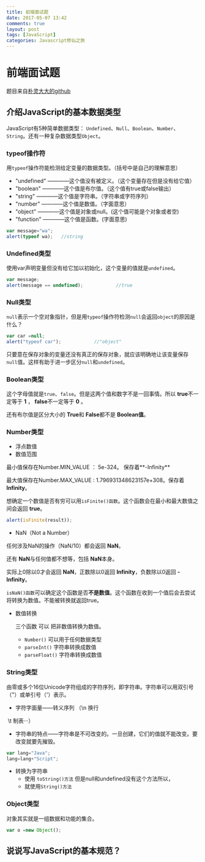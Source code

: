 ```yaml
---
title: 前端面试题
date: 2017-05-07 13:42
comments: true
layout: post
tags: [JavaScript]
categories: Javascript修仙之旅
---
```


# 前端面试题

题目来自[朴灵大大的github](https://github.com/markyun/My-blog/tree/master/Front-end-Developer-Questions/Question#js)

## 介绍JavaScript的基本数据类型

JavaScript有5种简单数据类型： `Undefined`、`Null`、`Boolean`、`Number`、`String`。还有一种复杂数据类型`Object`。

### typeof操作符

用`typeof`操作符能检测给定变量的数据类型。（括号中是自己的理解意思）

- "undefined" 	 ————这个值没有被定义。（这个变量存在但是没有给它值）
- "boolean"       ————这个值是布尔值。（这个值有true或false输出）
- "string"             ————这个值是字符串。（字符串或字符序列）
- "number"        ————这个值是数值。（字面意思）
- "object"          ————这个值是对象或null。(这个值可能是个对象或者空)
- "function"       ————这个值是函数。(字面意思)

<!--more-->

```javascript
var message="wa";
alert(typeof wa);	//string
```

### Undefined类型

使用var声明变量但没有给它加以初始化，这个变量的值就是`undefined`。

```javascript
var message;
alert(message == undefined);			//true
```

### Null类型

`null`表示一个空对象指针，但是用`typeof`操作符检测`null`会返回`object`的原因是什么？

```javascript
var car =null;
alert("typeof car");			//"object"
```

只要意在保存对象的变量还没有真正的保存对象，就应该明确地让该变量保存`null`值。这样有助于进一步区分`null`和`undefined`。

### Boolean类型

这个字母值就是`true`、`false`。但是这两个值和数字不是一回事情。所以 **true**不一定等于 **1** ， **false**不一定等于 **0** 。

还有布尔值是区分大小的 **True**和 **False**都不是 **Boolean值**。

### Number类型

- 浮点数值
- 数值范围

最小值保存在Number.MIN_VALUE ： 5e-324。 保存着**-Infinity**

最大值保存在Number.MAX_VALUE :   1.796931348623157e+308。保存着**Infinity**。

想确定一个数值是否有穷可以用`isFinite()函数`。这个函数会在最小和最大数值之间会返回 **true**。

```javascript
alert(isFinite(result));
```

- NaN（Not a Number）

任何涉及NaN的操作（NaN/10）都会返回 **NaN**。

还有 **NaN**与任何值都不想等，包括 **NaN**本身。

实际上0除以0才会返回 **NaN**，正数除以0返回 **Infinity**，负数除以0返回 **-Infinity**。

`isNaN()函数`可以确定这个函数是否**不是数值**。这个函数在收到一个值后会去尝试将转换为数值。不能被转换就返回true。

- 数值转换

  三个函数	可以 把非数值转换为数值。

  - `Number()`	       可以用于任何数据类型	
  - `parseInt()`         字符串转换成数值
  - `parseFloat()`     字符串转换成数值

### String类型

由零或多个16位Unicode字符组成的字符序列，即字符串。字符串可以用双引号（"）或单引号（'）表示。

-  字符字面量——转义序列		（\n 换行

  ​							     \t 制表···）

- 字符串的特点——字符串是不可改变的。一旦创建，它们的值就不能改变。要改变就要先摧毁。

```javascript
var lang="Java";
lang=lang+"Script";
```

- 转换为字符串
  - 使用 `toString()方法` 但是null和undefined没有这个方法所以，
  - 就使用`String()方法`

### Object类型

对象其实就是一组数据和功能的集合。

```javascript
var o =new Object();
```

## 说说写JavaScript的基本规范？

